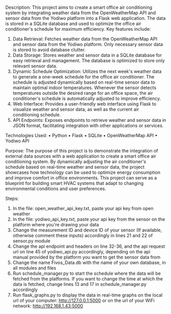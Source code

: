 Description: 
This project aims to create a smart office air conditioning system by integrating weather data from the OpenWeatherMap API and sensor data from the Yodiwo platform into a Flask web application. 
The data is stored in a SQLite database and used to optimize the office air conditioner's schedule for maximum efficiency. Key features include:

1.	Data Retrieval: Fetches weather data from the OpenWeatherMap API and sensor data from the Yodiwo platform. Only necessary sensor data is stored to avoid database clutter.
2.	Data Storage: Stores weather and sensor data in a SQLite database for easy retrieval and management. The database is optimized to store only relevant sensor data.
3.	Dynamic Schedule Optimization: Utilizes the next week's weather data to generate a one-week schedule for the office air conditioner. The schedule is adjusted dynamically
    based on real-time sensor data to maintain optimal indoor temperatures. Whenever the sensor detects temperatures outside the desired range for an office space, the air conditioner's schedule is automatically adjusted to improve efficiency.
5.	Web Interface: Provides a user-friendly web interface using Flask to visualize weather and sensor data, as well as the current air conditioning schedule.
6.	API Endpoints: Exposes endpoints to retrieve weather and sensor data in JSON format, facilitating integration with other applications or services.
   
Technologies Used:
•	Python
•	Flask
•	SQLite
•	OpenWeatherMap API
•	Yodiwo API

Purpose: The purpose of this project is to demonstrate the integration of external data sources with a web application to create a smart office air conditioning system. 
By dynamically adjusting the air conditioner's schedule based on real-time weather and sensor data, the project showcases how technology can be used to optimize energy consumption and improve comfort in office environments. 
This project can serve as a blueprint for building smart HVAC systems that adapt to changing environmental conditions and user preferences.

Steps:
1. In the file: open_weather_api_key.txt, paste your api key from open weather
2. In the file: yodiwo_api_key.txt, paste your api key from the sensor on the platform where you're drawing your data
3. Change the measurement ID and device ID of your sensor (If available, otherwise comment these inputs) accordingly in lines 21 and 22 of sensor.py module
4. Change the api endpoint and headers on line 32-36, and the api request url on line 45 of yodiwo_api.py accordingly, depending on the api manual provided by the platform you want to get the sensor data from
5. Change the name Fivos_Data.db with the name of your own database, in all modules and files 
6. Run schedule_manager.py to start the schedule where the data will be fetched from the platforms. If you want to change the time at which the data is fetched, change lines 13 and 17 in schedule_manager.py accordingly
7. Run flask_graphs.py to display the data in real-time graphs on the local url of your computer: http://127.0.0.1:5000 or on the url of your WiFi network: http://192.168.1.43:5000


